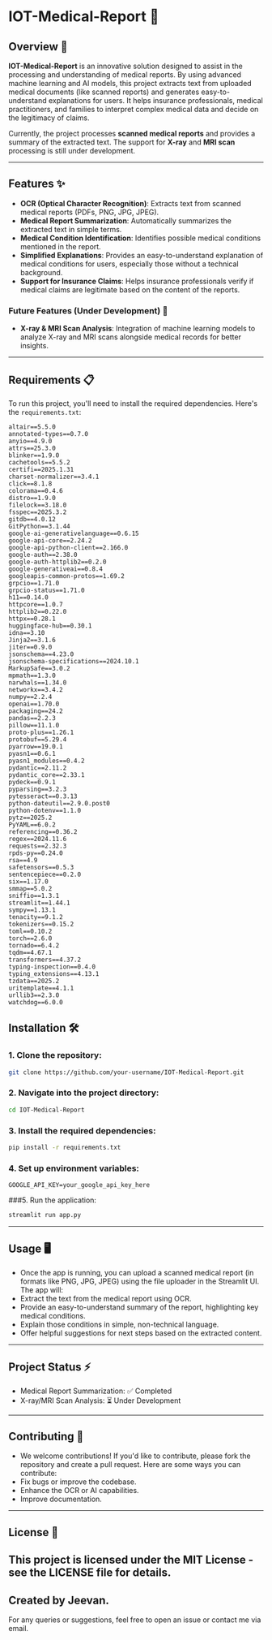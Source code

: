 # IOT-Medical-Report 🏥


## Overview 🌟
**IOT-Medical-Report** is an innovative solution designed to assist in the processing and understanding of medical reports. By using advanced machine learning and AI models, this project extracts text from uploaded medical documents (like scanned reports) and generates easy-to-understand explanations for users. It helps insurance professionals, medical practitioners, and families to interpret complex medical data and decide on the legitimacy of claims.

Currently, the project processes **scanned medical reports** and provides a summary of the extracted text. The support for **X-ray** and **MRI scan** processing is still under development.

---

## Features ✨
- **OCR (Optical Character Recognition)**: Extracts text from scanned medical reports (PDFs, PNG, JPG, JPEG).
- **Medical Report Summarization**: Automatically summarizes the extracted text in simple terms.
- **Medical Condition Identification**: Identifies possible medical conditions mentioned in the report.
- **Simplified Explanations**: Provides an easy-to-understand explanation of medical conditions for users, especially those without a technical background.
- **Support for Insurance Claims**: Helps insurance professionals verify if medical claims are legitimate based on the content of the reports.

### Future Features (Under Development) 🚀
- **X-ray & MRI Scan Analysis**: Integration of machine learning models to analyze X-ray and MRI scans alongside medical records for better insights.

---

## Requirements 📋

To run this project, you'll need to install the required dependencies. Here's the `requirements.txt`:

```plaintext
altair==5.5.0
annotated-types==0.7.0
anyio==4.9.0
attrs==25.3.0
blinker==1.9.0
cachetools==5.5.2
certifi==2025.1.31
charset-normalizer==3.4.1
click==8.1.8
colorama==0.4.6
distro==1.9.0
filelock==3.18.0
fsspec==2025.3.2
gitdb==4.0.12
GitPython==3.1.44
google-ai-generativelanguage==0.6.15
google-api-core==2.24.2
google-api-python-client==2.166.0
google-auth==2.38.0
google-auth-httplib2==0.2.0
google-generativeai==0.8.4
googleapis-common-protos==1.69.2
grpcio==1.71.0
grpcio-status==1.71.0
h11==0.14.0
httpcore==1.0.7
httplib2==0.22.0
httpx==0.28.1
huggingface-hub==0.30.1
idna==3.10
Jinja2==3.1.6
jiter==0.9.0
jsonschema==4.23.0
jsonschema-specifications==2024.10.1
MarkupSafe==3.0.2
mpmath==1.3.0
narwhals==1.34.0
networkx==3.4.2
numpy==2.2.4
openai==1.70.0
packaging==24.2
pandas==2.2.3
pillow==11.1.0
proto-plus==1.26.1
protobuf==5.29.4
pyarrow==19.0.1
pyasn1==0.6.1
pyasn1_modules==0.4.2
pydantic==2.11.2
pydantic_core==2.33.1
pydeck==0.9.1
pyparsing==3.2.3
pytesseract==0.3.13
python-dateutil==2.9.0.post0
python-dotenv==1.1.0
pytz==2025.2
PyYAML==6.0.2
referencing==0.36.2
regex==2024.11.6
requests==2.32.3
rpds-py==0.24.0
rsa==4.9
safetensors==0.5.3
sentencepiece==0.2.0
six==1.17.0
smmap==5.0.2
sniffio==1.3.1
streamlit==1.44.1
sympy==1.13.1
tenacity==9.1.2
tokenizers==0.15.2
toml==0.10.2
torch==2.6.0
tornado==6.4.2
tqdm==4.67.1
transformers==4.37.2
typing-inspection==0.4.0
typing_extensions==4.13.1
tzdata==2025.2
uritemplate==4.1.1
urllib3==2.3.0
watchdog==6.0.0

```
## Installation 🛠️

### 1. Clone the repository:

```bash
git clone https://github.com/your-username/IOT-Medical-Report.git
```
### 2. Navigate into the project directory:
```bash
cd IOT-Medical-Report
```
### 3. Install the required dependencies:
```bash
pip install -r requirements.txt
```
### 4. Set up environment variables:
```Create a .env file in the root of the project and add your Google API key.
GOOGLE_API_KEY=your_google_api_key_here
```
###5. Run the application:
```bash
streamlit run app.py
```

---
## Usage 🖥️

- Once the app is running, you can upload a scanned medical report (in formats like PNG, JPG, JPEG) using the file uploader in the Streamlit UI. The app will:
- Extract the text from the medical report using OCR.
- Provide an easy-to-understand summary of the report, highlighting key medical conditions.
- Explain those conditions in simple, non-technical language.
- Offer helpful suggestions for next steps based on the extracted content.
---

## Project Status ⚡
- Medical Report Summarization: ✅ Completed
- X-ray/MRI Scan Analysis: ⏳ Under Development
---
## Contributing 🤝

- We welcome contributions! If you'd like to contribute, please fork the repository and create a pull request. Here are some ways you can contribute:
- Fix bugs or improve the codebase.
- Enhance the OCR or AI capabilities.
- Improve documentation.
---
## License 📄
This project is licensed under the MIT License - see the LICENSE file for details.
---
## Created by Jeevan.
For any queries or suggestions, feel free to open an issue or contact me via email.



